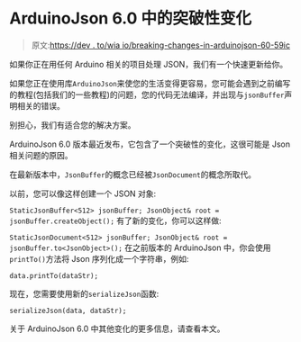 # ArduinoJson 6.0 中的突破性变化

> 原文:[https://dev . to/wia io/breaking-changes-in-arduinojson-60-59ic](https://dev.to/wiaio/breaking-changes-in-arduinojson-60-59ic)

如果你正在用任何 Arduino 相关的项目处理 JSON，我们有一个快速更新给你。

如果您正在使用库`ArduinoJson`来使您的生活变得更容易，您可能会遇到之前编写的教程(包括我们的一些教程)的问题，您的代码无法编译，并出现与`jsonBuffer`声明相关的错误。

别担心，我们有适合您的解决方案。

ArduinoJson 6.0 版本最近发布，它包含了一个突破性的变化，这很可能是 Json 相关问题的原因。

在最新版本中，`JsonBuffer`的概念已经被`JsonDocument`的概念所取代。

以前，您可以像这样创建一个 JSON 对象:

`StaticJsonBuffer<512> jsonBuffer;
JsonObject& root = jsonBuffer.createObject();` 
有了新的变化，你可以这样做:

`StaticJsonDocument<512> jsonBuffer;
JsonObject& root = jsonBuffer.to<JsonObject>();` 
在之前版本的 ArduinoJson 中，你会使用`printTo()`方法将 Json 序列化成一个字符串，例如:

`data.printTo(dataStr);`

现在，您需要使用新的`serializeJson`函数:

`serializeJson(data, dataStr);`

关于 ArduinoJson 6.0 中其他变化的更多信息，请查看本文。